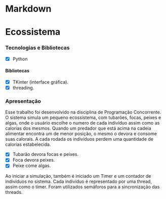 # Markdown
# Ecossistema
<h3>Tecnologias e Bibliotecas</h3>

-[x] Python

<h4>Bibliotecas</h4>



-[x] TKinter (interface gráfica). 
-[x] threading. 

<h3>Apresentação</h3>
Esse trabalho foi desenvolvido na disciplina de Programação Concorrente.
O sistema simula um pequeno ecossistema, com tubarões, focas, peixes e algas, onde o usuário escolhe o numero de cada indivíduo assim como as calorias dos mesmos.
Quando um predador que está acima na cadeia alimentar encontra um de menor posição, o mesmo o devora e consome suas calorais.
A cada rodada os indivíduos perdem uma quantidade de calorias estabelecida.

-[x] Tubarão devora focas e peixes.
-[x] Foca devora peixes.
-[x] Peixe come algas.

Ao iniciar a simulação, também é iniciado um Timer e um contador de indivíduos no sistema.
Cada indivíduo é representado por uma thread, assim como o timer.
Foram utilizados semáforos para a sincronização das threads.
